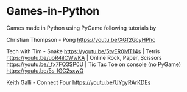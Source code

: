 # Games-in-Python

Games made in Python using PyGame following tutorials by 

Christian Thompson  - Pong https://youtu.be/XGf2GcyHPhc

Tech with Tim - Snake https://youtu.be/5tvER0MT14s | Tetris https://youtu.be/uoR4ilCWwKA | Online Rock, Paper, Scissors https://youtu.be/_fx7FQ3SP0U | Tic Tac Toe on console (no PyGame)  https://youtu.be/5s_lGC2sxwQ

Keith Galli - Connect Four https://youtu.be/UYgyRArKDEs




